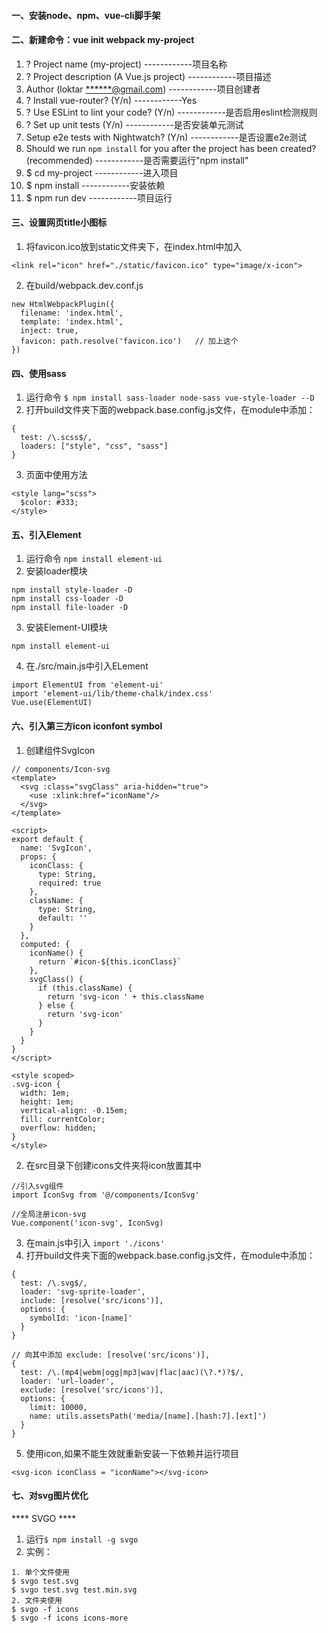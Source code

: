 #### 一、安装node、npm、vue-cli脚手架
#### 二、新建命令：vue init webpack my-project
1. ? Project name (my-project)        ------------项目名称
2. ? Project description (A Vue.js project)        ------------项目描述
3. Author (loktar <******@gmail.com>)        ------------项目创建者
4. ? Install vue-router? (Y/n)        ------------Yes
5. ? Use ESLint to lint your code? (Y/n)        ------------是否启用eslint检测规则
6. ? Set up unit tests (Y/n)        ------------是否安装单元测试
7. Setup e2e tests with Nightwatch? (Y/n)        ------------是否设置e2e测试
8. Should we run `npm install` for you after the project has been created? (recommended)        ------------是否需要运行"npm install"
9. $ cd my-project         ------------进入项目
10. $ npm install         ------------安装依赖
11. $ npm run dev         ------------项目运行
#### 三、设置网页title小图标
1. 将favicon.ico放到static文件夹下，在index.html中加入
```
<link rel="icon" href="./static/favicon.ico" type="image/x-icon">
```
2. 在build/webpack.dev.conf.js
```
new HtmlWebpackPlugin({
  filename: 'index.html',
  template: 'index.html',
  inject: true,
  favicon: path.resolve('favicon.ico')   // 加上这个
})
```
#### 四、使用sass
1. 运行命令 `$ npm install sass-loader node-sass vue-style-loader --D`
2. 打开build文件夹下面的webpack.base.config.js文件，在module中添加：
```
{ 
  test: /\.scss$/,
  loaders: ["style", "css", "sass"]
}
```
3. 页面中使用方法
```
<style lang="scss">
  $color: #333;
</style>
```
#### 五、引入Element
1. 运行命令 `npm install element-ui`
2. 安装loader模块
```
npm install style-loader -D
npm install css-loader -D
npm install file-loader -D
```
3. 安装Element-UI模块
```
npm install element-ui
```
4. 在./src/main.js中引入ELement
```
import ElementUI from 'element-ui'
import 'element-ui/lib/theme-chalk/index.css'
Vue.use(ElementUI)
```
#### 六、引入第三方icon iconfont symbol
1. 创建组件SvgIcon
```
// components/Icon-svg
<template>
  <svg :class="svgClass" aria-hidden="true">
    <use :xlink:href="iconName"/>
  </svg>
</template>

<script>
export default {
  name: 'SvgIcon',
  props: {
    iconClass: {
      type: String,
      required: true
    },
    className: {
      type: String,
      default: ''
    }
  },
  computed: {
    iconName() {
      return `#icon-${this.iconClass}`
    },
    svgClass() {
      if (this.className) {
        return 'svg-icon ' + this.className
      } else {
        return 'svg-icon'
      }
    }
  }
}
</script>

<style scoped>
.svg-icon {
  width: 1em;
  height: 1em;
  vertical-align: -0.15em;
  fill: currentColor;
  overflow: hidden;
}
</style>
```
2. 在src目录下创建icons文件夹将icon放置其中
```
//引入svg组件
import IconSvg from '@/components/IconSvg'

//全局注册icon-svg
Vue.component('icon-svg', IconSvg)
```
3. 在main.js中引入 `import './icons'`
4. 打开build文件夹下面的webpack.base.config.js文件，在module中添加：
```
{
  test: /\.svg$/,
  loader: 'svg-sprite-loader',
  include: [resolve('src/icons')],
  options: {
    symbolId: 'icon-[name]'
  }
}
```
```
// 向其中添加 exclude: [resolve('src/icons')],
{
  test: /\.(mp4|webm|ogg|mp3|wav|flac|aac)(\?.*)?$/,
  loader: 'url-loader',
  exclude: [resolve('src/icons')],
  options: {
    limit: 10000,
    name: utils.assetsPath('media/[name].[hash:7].[ext]')
  }
}
```
5. 使用icon,如果不能生效就重新安装一下依赖并运行项目
```
<svg-icon iconClass = "iconName"></svg-icon>
```
#### 七、对svg图片优化
**** SVGO ****
1. 运行`$ npm install -g svgo`
2. 实例：
```
1. 单个文件使用
$ svgo test.svg
$ svgo test.svg test.min.svg
2. 文件夹使用
$ svgo -f icons
$ svgo -f icons icons-more
```